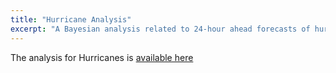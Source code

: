 ```yaml
---
title: "Hurricane Analysis"
excerpt: "A Bayesian analysis related to 24-hour ahead forecasts of hurricane intensity"
---
```


The analysis for Hurricanes is [available here](https://tylerpollard410.github.io/Hurricane-Analysis/)